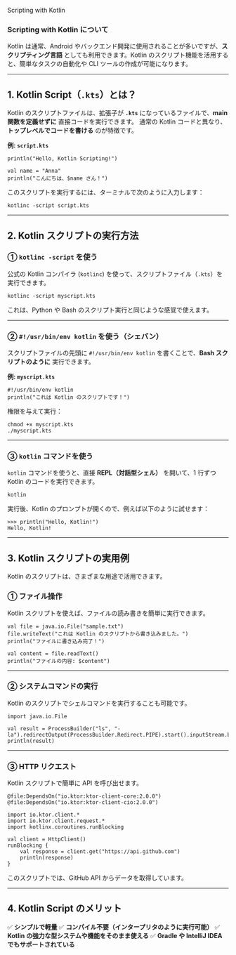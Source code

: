Scripting with Kotlin

### **Scripting with Kotlin について**

Kotlin は通常、Android やバックエンド開発に使用されることが多いですが、**スクリプティング言語** としても利用できます。Kotlin のスクリプト機能を活用すると、簡単なタスクの自動化や CLI ツールの作成が可能になります。

------

## **1. Kotlin Script（`.kts`）とは？**

Kotlin のスクリプトファイルは、拡張子が **`.kts`** になっているファイルで、**main 関数を定義せずに** 直接コードを実行できます。
通常の Kotlin コードと異なり、**トップレベルでコードを書ける** のが特徴です。

**例: `script.kts`**

```
println("Hello, Kotlin Scripting!")

val name = "Anna"
println("こんにちは、$name さん！")
```

このスクリプトを実行するには、ターミナルで次のように入力します：

```
kotlinc -script script.kts
```

------

## **2. Kotlin スクリプトの実行方法**

### **① `kotlinc -script` を使う**

公式の Kotlin コンパイラ (`kotlinc`) を使って、スクリプトファイル（`.kts`）を実行できます。

```
kotlinc -script myscript.kts
```

これは、Python や Bash のスクリプト実行と同じような感覚で使えます。

------

### **② `#!/usr/bin/env kotlin` を使う（シェバン）**

スクリプトファイルの先頭に `#!/usr/bin/env kotlin` を書くことで、**Bash スクリプトのように** 実行できます。

**例: `myscript.kts`**

```
#!/usr/bin/env kotlin
println("これは Kotlin のスクリプトです！")
```

権限を与えて実行：

```
chmod +x myscript.kts
./myscript.kts
```

------

### **③ `kotlin` コマンドを使う**

`kotlin` コマンドを使うと、直接 **REPL（対話型シェル）** を開いて、1 行ずつ Kotlin のコードを実行できます。

```
kotlin
```

実行後、Kotlin のプロンプトが開くので、例えば以下のように試せます：

```
>>> println("Hello, Kotlin!")
Hello, Kotlin!
```

------

## **3. Kotlin スクリプトの実用例**

Kotlin のスクリプトは、さまざまな用途で活用できます。

### **① ファイル操作**

Kotlin スクリプトを使えば、ファイルの読み書きを簡単に実行できます。

```
val file = java.io.File("sample.txt")
file.writeText("これは Kotlin のスクリプトから書き込みました。")
println("ファイルに書き込み完了！")

val content = file.readText()
println("ファイルの内容: $content")
```

------

### **② システムコマンドの実行**

Kotlin のスクリプトでシェルコマンドを実行することも可能です。

```
import java.io.File

val result = ProcessBuilder("ls", "-la").redirectOutput(ProcessBuilder.Redirect.PIPE).start().inputStream.bufferedReader().readText()
println(result)
```

------

### **③ HTTP リクエスト**

Kotlin スクリプトで簡単に API を呼び出せます。

```
@file:DependsOn("io.ktor:ktor-client-core:2.0.0")
@file:DependsOn("io.ktor:ktor-client-cio:2.0.0")

import io.ktor.client.*
import io.ktor.client.request.*
import kotlinx.coroutines.runBlocking

val client = HttpClient()
runBlocking {
    val response = client.get("https://api.github.com")
    println(response)
}
```

このスクリプトでは、GitHub API からデータを取得しています。

------

## **4. Kotlin Script のメリット**

✅ **シンプルで軽量**
✅ **コンパイル不要（インタープリタのように実行可能）**
✅ **Kotlin の強力な型システムや機能をそのまま使える**
✅ **Gradle や IntelliJ IDEA でもサポートされている**